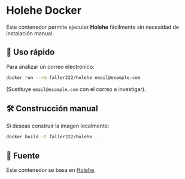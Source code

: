 # Holehe Docker

Este contenedor permite ejecutar **Holehe** fácilmente sin necesidad de instalación manual.

## 🚀 Uso rápido

Para analizar un correo electrónico:

```sh
docker run --rm faller222/holehe email@example.com
```

(Sustituye `email@example.com` con el correo a investigar).

## 🛠 Construcción manual

Si deseas construir la imagen localmente:

```sh
docker build -t faller222/holehe .
```

## 🔗 Fuente

Este contenedor se basa en [Holehe](https://github.com/megadose/holehe).